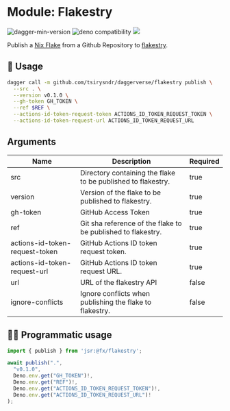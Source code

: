 # Module: Flakestry

![dagger-min-version](https://img.shields.io/badge/dagger-v0.10.0-blue?color=3D66FF)
![deno compatibility](https://shield.deno.dev/deno/^1.41)
[![](https://jsr.io/badges/@fx/flakestry)](https://jsr.io/@fx/flakestry)

Publish a [Nix Flake](https://nix.dev/concepts/flakes/) from a Github Repository to [flakestry](https://flakestry.dev).

## 🚀 Usage

```sh
dagger call -m github.com/tsirysndr/daggerverse/flakestry publish \
  --src . \
  --version v0.1.0 \
  --gh-token GH_TOKEN \
  --ref $REF \
  --actions-id-token-request-token ACTIONS_ID_TOKEN_REQUEST_TOKEN \
  --actions-id-token-request-url ACTIONS_ID_TOKEN_REQUEST_URL
```

## Arguments

| Name                           | Description                                                    | Required |
| ------------------------------ | -------------------------------------------------------------- | -------- |
| src                            | Directory containing the flake to be published to flakestry.   | true     |
| version                        | Version of the flake to be published to flakestry.           | true     |
| gh-token                       | GitHub Access Token                          | true     |
| ref                            | Git sha reference of the flake to be published to flakestry.   | true     |
| actions-id-token-request-token | GitHub Actions ID token request token.                 | true     |
| actions-id-token-request-url   | GitHub Actions ID token request URL.                   | true     |
| url                            | URL of the flakestry API                                 | false    |
| ignore-conflicts               | Ignore conflicts when publishing the flake to flakestry. | false    |

## 🧑‍💻 Programmatic usage

```typescript
import { publish } from 'jsr:@fx/flakestry';

await publish(".",
  "v0.1.0",
  Deno.env.get("GH_TOKEN")!,
  Deno.env.get("REF")!,
  Deno.env.get("ACTIONS_ID_TOKEN_REQUEST_TOKEN")!,
  Deno.env.get("ACTIONS_ID_TOKEN_REQUEST_URL")!
);
```
